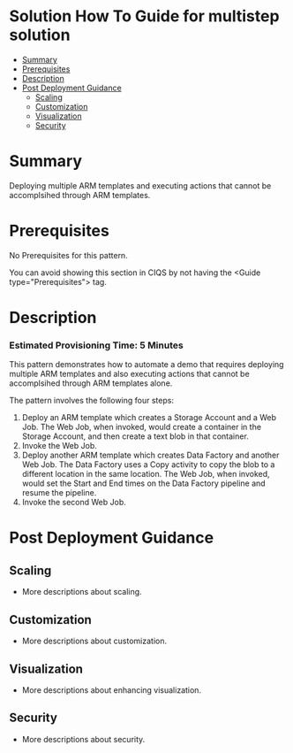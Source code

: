 # Solution How To Guide for multistep solution
* [Summary](#summary)
* [Prerequisites](#prerequisites)
* [Description](#description)
* [Post Deployment Guidance](#postDeployment)
  * [Scaling](#scaling)
  * [Customization](#customization)
  * [Visualization](#visualization)
  * [Security](#security)

# <a name="summary"></a>Summary
<Guide type="ShortDescription">
Deploying multiple ARM templates and executing actions that cannot be accomplsihed through ARM templates.
</Guide>

# <a name="prerequisites"></a>Prerequisites
<Guide type="Prerequisites">
No Prerequisites for this pattern.

You can avoid showing this section in CIQS by not having the &lt;Guide type="Prerequisites"&gt; tag.
</Guide>

# <a name="description"></a>Description
### Estimated Provisioning Time: <Guide type="EstimatedTime">5 Minutes</Guide>
<Guide type="LongDescription">
This pattern demonstrates how to automate a demo that requires deploying multiple ARM templates and also executing actions that cannot be accomplsihed through ARM templates alone.

The pattern involves the following four steps:

1. Deploy an ARM template which creates a Storage Account and a Web Job. The Web Job, when invoked, would create a container in the Storage Account, and then create a text blob in that container.
2. Invoke the Web Job.
3. Deploy another ARM template which creates Data Factory and another Web Job. The Data Factory uses a Copy activity to copy the blob to a different location in the same location. The Web Job, when invoked, would set the Start and End times on the Data Factory pipeline and resume the pipeline.
4. Invoke the second Web Job.
</Guide>

# <a name="postDeployment"></a>Post Deployment Guidance
<Guide type="PostDeploymentGuidance" url="https://github.com/steve-hu/SHTG/blob/master/multistep/PostDeployment.md"/>

## <a name="scaling"></a>Scaling
* More descriptions about scaling.

## <a name="customization"></a>Customization
* More descriptions about customization.

## <a name="visualization"></a>Visualization
* More descriptions about enhancing visualization.

## <a name="security"></a>Security
* More descriptions about security.
